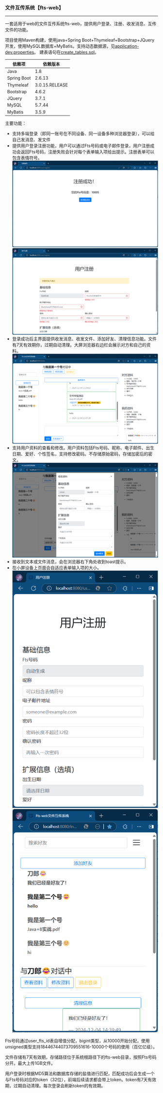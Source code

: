 ### 文件互传系统【fts-web】

-----------

一套适用于web的文件互传系统fts-web，提供用户登录、注册、收发消息、互传文件的功能。

项目使用Maven构建，使用java+Spring Boot+Thymeleaf+Bootstrap+JQuery开发，使用MySQL数据库+MyBatis。支持动态数据源，见[application-dev.properties](src/main/resources/application-dev.properties)。 建表语句在[create_tables.sql](src/main/resources/create_tables.sql)。

| 依赖项  | 依赖版本           |
|------|----------------|
| Java | 1.8            |
|Spring Boot| 2.6.13         |
|Thymeleaf| 3.0.15.RELEASE |
|Bootstrap| 4.6.2          |
|JQuery| 3.7.1          |
|MySQL| 5.7.44         |
|MyBatis| 3.5.9          |

主要功能：
- 支持多端登录（即同一账号在不同设备、同一设备多种浏览器登录），可以给自己发消息、发文件
- 提供用户登录注册功能，用户可以通过Fts号码或电子邮件登录，用户注册成功会返回Fts号码，注册失败会针对每个表单输入项给出提示。注册表单可以包含表情符号。
![register_success.png](readme/register_success.png)
![register_fail.png](readme/register_fail.png)
- 登录成功后主界面提供收发消息、收发文件、添加好友、清理信息功能。文件有7天有效期你，过期自动清理。大屏浏览器右边栏会展示对方和自己的资料。
![index_page.png](readme/index_page.png)
- 支持用户资料的查看和修改。用户资料包括Fts号码、昵称、电子邮件、出生日期、爱好、个性签名，支持修改密码。不存储原始密码，存储加密后的密文。
![modify_profile.png](readme/modify_profile.png)
- 接收到文本或文件消息，会在浏览器右下角处收到toast提示。
- 在小屏设备上页面会自适应表单输入项的大小。
![small_device.png](readme/small-device.png)
![small_device_2.png](readme/small-device_2.png)

Fts号码通过user_fts_id表自增值分配，bigint类型，从10000开始分配，使用unsigned类型支持18446744073709551616-10000个号码的使用（百亿亿级）。

文件存储有7天有效期，存储路径位于系统根路径下的fts-web目录，按照Fts号码分开。最大上传1GB文件。

用户登录时根据MD5算法和数据库存储的盐值进行匹配，匹配成功后会生成一个与Fts号码对应的token（32位），前端后续请求都会带上token。token有7天有效期，过期自动清理。每次登录会刷新token的有效期。